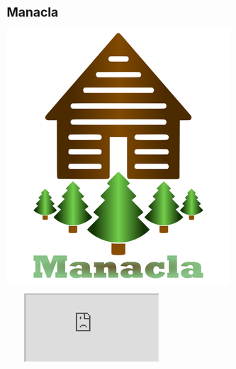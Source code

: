# Manacla
![Manacla](Manacla.PNG)

<figure class="video_container">
<iframe src="https://docs.google.com/forms/d/e/1FAIpQLScpQjk5xxdfcS2wHlvIlLxfjUHNGlSCNNCn9DH-cq8q5qXdbg/viewform?embedded=true"></iframe>
</figure>
